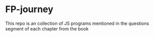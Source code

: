 # FP-journey
This repo is an collection of JS programs mentioned in the questions segment of each chapter from the book
